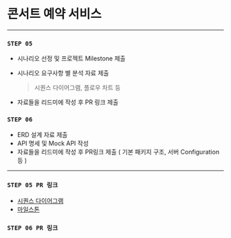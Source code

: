 # 콘서트 예약 서비스
---
### **`STEP 05`**

- 시나리오 선정 및 프로젝트 Milestone 제출
- 시나리오 요구사항 별 분석 자료 제출
    
    > 시퀀스 다이어그램, 플로우 차트 등
    > 
- 자료들을 리드미에 작성 후 PR 링크 제출

### **`STEP 06`**

- ERD 설계 자료 제출
- API 명세 및 Mock API 작성
- 자료들을 리드미에 작성 후 PR링크 제출 ( 기본 패키지 구조, 서버 Configuration 등 )

---
### **`STEP 05 PR 링크`** 
- [시퀀스 다이어그램](https://github.com/JEONGBEOMKO/hhplus-concert/blob/main/hhplus-concert/src/docs/sequence-diagram.md)
- [마일스톤](https://github.com/users/JEONGBEOMKO/projects/12/views/1)

### **`STEP 06 PR 링크`**
